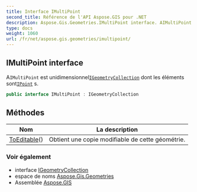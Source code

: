 ```yaml
---
title: Interface IMultiPoint
second_title: Référence de l'API Aspose.GIS pour .NET
description: Aspose.Gis.Geometries.IMultiPoint interface. AIMultiPoint est unidimensionnelIGeometryCollection dont les éléments sontIPoint s.
type: docs
weight: 1060
url: /fr/net/aspose.gis.geometries/imultipoint/
---
```

## IMultiPoint interface

A`IMultiPoint` est unidimensionnel[`IGeometryCollection`](../igeometrycollection/) dont les éléments sont[`IPoint`](../ipoint/) s.

```csharp
public interface IMultiPoint : IGeometryCollection
```

## Méthodes

| Nom | La description |
| --- | --- |
| [ToEditable](../../aspose.gis.geometries/imultipoint/toeditable/)() | Obtient une copie modifiable de cette géométrie. |

### Voir également

* interface [IGeometryCollection](../igeometrycollection/)
* espace de noms [Aspose.Gis.Geometries](../../aspose.gis.geometries/)
* Assemblée [Aspose.GIS](../../)


